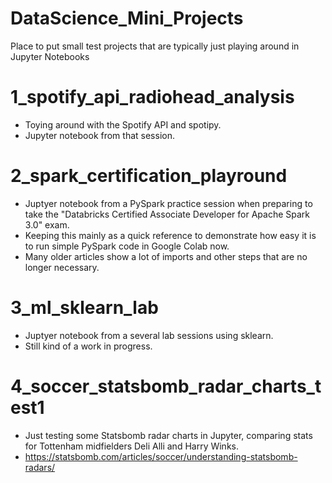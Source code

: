 # DataScience_Mini_Projects
Place to put small test projects that are typically just playing around in Jupyter Notebooks

# 1_spotify_api_radiohead_analysis
- Toying around with the Spotify API and spotipy.
- Jupyter notebook from that session.

# 2_spark_certification_playround
- Juptyer notebook from a PySpark practice session when preparing to take the "Databricks Certified Associate Developer for Apache Spark 3.0" exam.
- Keeping this mainly as a quick reference to demonstrate how easy it is to run simple PySpark code in Google Colab now. 
- Many older articles show a lot of imports and other steps that are no longer necessary.

# 3_ml_sklearn_lab
- Juptyer notebook from a several lab sessions using sklearn.
- Still kind of a work in progress.

# 4_soccer_statsbomb_radar_charts_test1
- Just testing some Statsbomb radar charts in Jupyter, comparing stats for Tottenham midfielders Deli Alli and Harry Winks.
- https://statsbomb.com/articles/soccer/understanding-statsbomb-radars/

